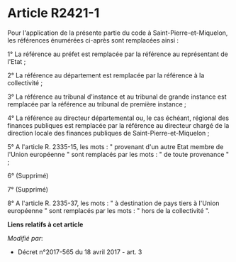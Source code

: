 # Article R2421-1

Pour l'application de la présente partie du code à Saint-Pierre-et-Miquelon, les références énumérées ci-après sont
remplacées ainsi :

1° La référence au préfet est remplacée par la référence au représentant de l'Etat ;

2° La référence au département est remplacée par la référence à la collectivité ;

3° La référence au tribunal d'instance et au tribunal de grande instance est remplacée par la référence au tribunal de
première instance ;

4° La référence au directeur départemental ou, le cas échéant, régional des finances publiques est remplacée par la référence
au directeur chargé de la direction locale des finances publiques de Saint-Pierre-et-Miquelon ;

5° A l'article R. 2335-15, les mots : " provenant d'un autre Etat membre de l'Union européenne " sont remplacés par les
mots : " de toute provenance " ;

6° (Supprimé)

7° (Supprimé)

8° A l'article R. 2335-37, les mots : " à destination de pays tiers à l'Union européenne " sont remplacés par les mots : "
hors de la collectivité ".

**Liens relatifs à cet article**

_Modifié par_:

  - Décret n°2017-565 du 18 avril 2017 - art. 3
